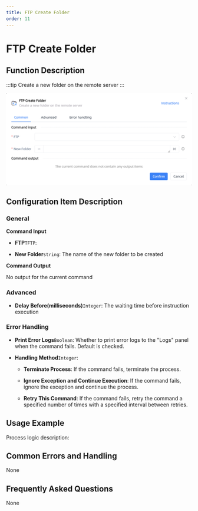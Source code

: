 ```yaml
---
title: FTP Create Folder
order: 11
---
```


# FTP Create Folder

## Function Description

:::tip 
Create a new folder on the remote server
:::

![FTP Create Folder](../../../assets/FTP%20Create%20Folder_command.png)

## Configuration Item Description

### General

**Command Input**

- **FTP**`TFTP`: 

- **New Folder**`string`: The name of the new folder to be created


**Command Output**

No output for the current command

### Advanced

- **Delay Before(milliseconds)**`Integer`: The waiting time before instruction execution

### Error Handling

- **Print Error Logs**`Boolean`: Whether to print error logs to the "Logs" panel when the command fails. Default is checked. 

- **Handling Method**`Integer`:

    - **Terminate Process**: If the command fails, terminate the process.

    - **Ignore Exception and Continue Execution**: If the command fails, ignore the exception and continue the process.

    - **Retry This Command**: If the command fails, retry the command a specified number of times with a specified interval between retries.

## Usage Example

Process logic description:

## Common Errors and Handling

None

## Frequently Asked Questions

None

